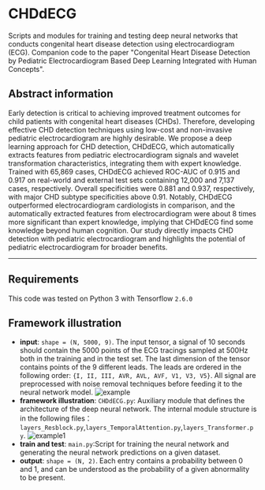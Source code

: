 # CHDdECG
Scripts and modules for training and testing deep neural networks that conducts congenital heart disease detection using electrocardiogram (ECG).
Companion code to the paper "Congenital Heart Disease Detection by Pediatric Electrocardiogram Based Deep Learning Integrated with Human Concepts".

<!-- https://www.xxxxxxxxx.com/

--------------------

Citation:
```
Authors et al. Automatic Diagnosis of Congenital Heart Diseases from 9-Lead Pediatric Electrocardiogram Using Deep Neural Networks.
journal. doi
```

Bibtex:
```
@article{,
  title = {Automatic Diagnosis of Congenital Heart Diseases from 9-Lead Pediatric Electrocardiogram Using Deep Neural Networks},
  author = {},
  year = {},
  volume = {},
  pages = {},
  doi = {},
  journal = {},
  number = {}
}
```
-------------------- -->

## Abstract information
Early detection is critical to achieving improved treatment outcomes for child patients with congenital heart diseases (CHDs). Therefore, developing effective CHD detection techniques using low-cost and non-invasive pediatric electrocardiogram are highly desirable. We propose a deep learning approach for CHD detection, CHDdECG, which automatically extracts features from pediatric electrocardiogram signals and wavelet transformation characteristics, integrating them with expert knowledge. Trained with 65,869 cases, CHDdECG achieved ROC-AUC of 0.915 and 0.917 on real-world and external test sets containing 12,000 and 7,137 cases, respectively. Overall specificities were 0.881 and 0.937, respectively, with major CHD subtype specificities above 0.91. Notably, CHDdECG outperformed electrocardiogram cardiologists in comparison, and the automatically extracted features from electrocardiogram were about 8 times more significant than expert knowledge, implying that CHDdECG find some knowledge beyond human cognition. Our study directly impacts CHD detection with pediatric electrocardiogram and highlights the potential of pediatric electrocardiogram for broader benefits.

--------------------
## Requirements

This code was tested on Python 3 with Tensorflow `2.6.0`

## Framework illustration

- **input**: `shape = (N, 5000, 9)`. The input tensor, a signal of 10 seconds should contain the 5000 points of the ECG tracings sampled at 500Hz both in the training and in the test set. The last dimension of the tensor contains points of the 9 different leads. The leads are ordered in the following order: `{I, II, III, AVR, AVL, AVF, V1, V3, V5}`. All signal are preprocessed with noise removal techniques before feeding it to the neural network model. 
![example](https://github.com/shuaih720/CHDdECG/blob/main/Figures/ECG%20example.png)
- **framework illustration**: ``CHDdECG.py``: Auxiliary module that defines the architecture of the deep neural network. The internal module structure is in the following files：``layers_Resblock.py``,``layers_TemporalAttention.py``,``layers_Transformer.py``.
![example1](https://github.com/shuaih720/CHDdECG/blob/main/Figures/An%20illustration%20of%20the%20deep%20learning%20based%20model.png)
- **train and test**: ``main.py``:Script for training the neural network and generating the neural network predictions on a given dataset.
- **output**: `shape = (N, 2)`. Each entry contains a probability between 0 and 1, and can be understood as the probability of a given abnormality to be present.
